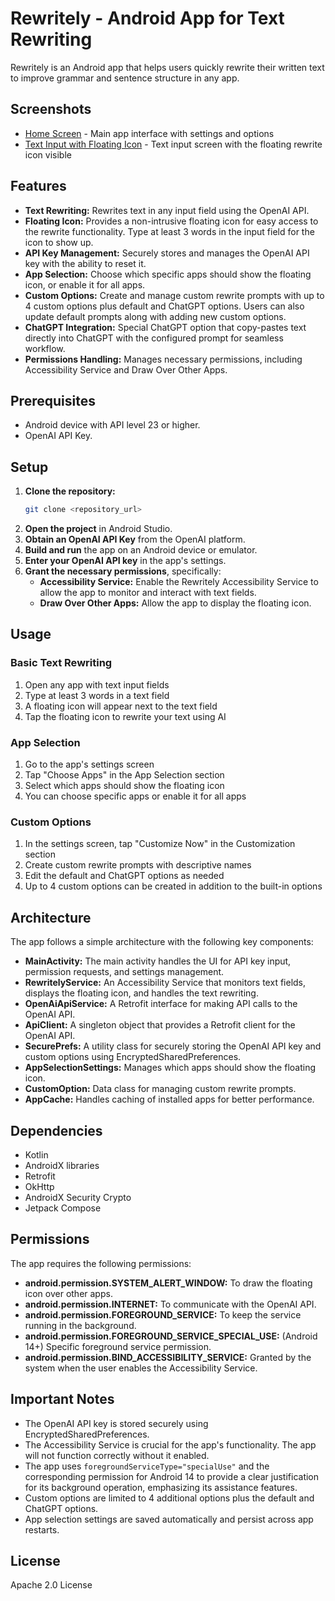 # Rewritely - Android App for Text Rewriting

Rewritely is an Android app that helps users quickly rewrite their written text to improve grammar and sentence structure in any app.

## Screenshots

- [Home Screen](docs/screenshots/thumbnails/home-screen.jpg) - Main app interface with settings and options
- [Text Input with Floating Icon](docs/screenshots/thumbnails/text-input-with-floating-icon.jpg) - Text input screen with the floating rewrite icon visible

## Features

* **Text Rewriting:** Rewrites text in any input field using the OpenAI API.
* **Floating Icon:** Provides a non-intrusive floating icon for easy access to the rewrite functionality. Type at least 3 words in the input field for the icon to show up.
* **API Key Management:** Securely stores and manages the OpenAI API key with the ability to reset it.
* **App Selection:** Choose which specific apps should show the floating icon, or enable it for all apps.
* **Custom Options:** Create and manage custom rewrite prompts with up to 4 custom options plus default and ChatGPT options. Users can also update default prompts along with adding new custom options.
* **ChatGPT Integration:** Special ChatGPT option that copy-pastes text directly into ChatGPT with the configured prompt for seamless workflow.
* **Permissions Handling:** Manages necessary permissions, including Accessibility Service and Draw Over Other Apps.

## Prerequisites

* Android device with API level 23 or higher.
* OpenAI API Key.

## Setup

1.  **Clone the repository:**
    ```bash
    git clone <repository_url>
    ```
2.  **Open the project** in Android Studio.
3.  **Obtain an OpenAI API Key** from the OpenAI platform.
4.  **Build and run** the app on an Android device or emulator.
5.  **Enter your OpenAI API key** in the app's settings.
6.  **Grant the necessary permissions**, specifically:
    * **Accessibility Service:** Enable the Rewritely Accessibility Service to allow the app to monitor and interact with text fields.
    * **Draw Over Other Apps:** Allow the app to display the floating icon.

## Usage

### Basic Text Rewriting
1. Open any app with text input fields
2. Type at least 3 words in a text field
3. A floating icon will appear next to the text field
4. Tap the floating icon to rewrite your text using AI

### App Selection
1. Go to the app's settings screen
2. Tap "Choose Apps" in the App Selection section
3. Select which apps should show the floating icon
4. You can choose specific apps or enable it for all apps

### Custom Options
1. In the settings screen, tap "Customize Now" in the Customization section
2. Create custom rewrite prompts with descriptive names
3. Edit the default and ChatGPT options as needed
4. Up to 4 custom options can be created in addition to the built-in options

## Architecture

The app follows a simple architecture with the following key components:

* **MainActivity:** The main activity handles the UI for API key input, permission requests, and settings management.
* **RewritelyService:** An Accessibility Service that monitors text fields, displays the floating icon, and handles the text rewriting.
* **OpenAiApiService:** A Retrofit interface for making API calls to the OpenAI API.
* **ApiClient:** A singleton object that provides a Retrofit client for the OpenAI API.
* **SecurePrefs:** A utility class for securely storing the OpenAI API key and custom options using EncryptedSharedPreferences.
* **AppSelectionSettings:** Manages which apps should show the floating icon.
* **CustomOption:** Data class for managing custom rewrite prompts.
* **AppCache:** Handles caching of installed apps for better performance.

## Dependencies

* Kotlin
* AndroidX libraries
* Retrofit
* OkHttp
* AndroidX Security Crypto
* Jetpack Compose

## Permissions

The app requires the following permissions:

* **android.permission.SYSTEM_ALERT_WINDOW:** To draw the floating icon over other apps.
* **android.permission.INTERNET:** To communicate with the OpenAI API.
* **android.permission.FOREGROUND_SERVICE:** To keep the service running in the background.
* **android.permission.FOREGROUND_SERVICE_SPECIAL_USE:** (Android 14+)  Specific foreground service permission.
* **android.permission.BIND_ACCESSIBILITY_SERVICE:** Granted by the system when the user enables the Accessibility Service.

## Important Notes

* The OpenAI API key is stored securely using EncryptedSharedPreferences.
* The Accessibility Service is crucial for the app's functionality. The app will not function correctly without it enabled.
* The app uses `foregroundServiceType="specialUse"` and the corresponding permission for Android 14 to provide a clear justification for its background operation, emphasizing its assistance features.
* Custom options are limited to 4 additional options plus the default and ChatGPT options.
* App selection settings are saved automatically and persist across app restarts.

## License

Apache 2.0 License
